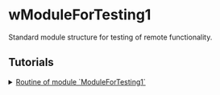 # wModuleForTesting1

Standard module structure for testing of remote functionality.

## Tutorials

<details>
  <summary><a href="./tutorial/ModuleForTesting1.md">
    Routine of module `ModuleForTesting1`
  </a></summary>
    How to use routine of the module.
</details>
